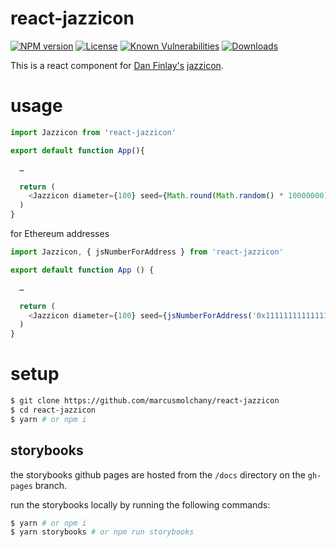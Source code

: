 # react-jazzicon

[![NPM version][npm-image]][npm-url]
[![License][license-image]][license-url]
[![Known Vulnerabilities][snyk-image]][snyk-url]
[![Downloads][downloads-image]][downloads-url]

This is a react component for [Dan Finlay's](https://github.com/danfinlay)
[jazzicon](https://github.com/danfinlay/jazzicon).

# usage

```js
import Jazzicon from 'react-jazzicon'

export default function App(){

  …

  return (
    <Jazzicon diameter={100} seed={Math.round(Math.random() * 10000000)} />
  )
}
```

for Ethereum addresses

```js
import Jazzicon, { jsNumberForAddress } from 'react-jazzicon'

export default function App () {

  …

  return (
    <Jazzicon diameter={100} seed={jsNumberForAddress('0x1111111111111111111111111111111111111111')} />
  )
}
```

# setup

```sh
$ git clone https://github.com/marcusmolchany/react-jazzicon
$ cd react-jazzicon
$ yarn # or npm i
```

## storybooks

the storybooks github pages are hosted from the `/docs` directory on the `gh-pages` branch.

run the storybooks locally by running the following commands:

```sh
$ yarn # or npm i
$ yarn storybooks # or npm run storybooks
```

[npm-image]: https://img.shields.io/npm/v/react-jazzicon.svg?style=for-the-badge&labelColor=161c22
[npm-url]: https://www.npmjs.com/package/react-jazzicon
[license-image]: https://img.shields.io/npm/l/react-jazzicon.svg?style=for-the-badge&labelColor=161c22
[license-url]: /LICENSE
[snyk-image]: https://snyk.io/test/github/marcusmolchany/react-jazzicon/badge.svg?targetFile=package.json
[snyk-url]: https://snyk.io/test/github/marcusmolchany/react-jazzicon?targetFile=package.json
[downloads-image]: https://img.shields.io/npm/dm/react-jazzicon.svg?style=for-the-badge&labelColor=161c22
[downloads-url]: https://www.npmjs.com/package/react-jazzicon
